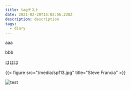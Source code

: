 ```yaml
---
title: tagテスト
date: 2021-02-20T15:02:56.238Z
description: description
tags:
  - diary
---
```

aaa

bbb

ははは

{{< figure src="/media/spf13.jpg" title="Steve Francia" >}}

![test](/img/210214two_column.svg)